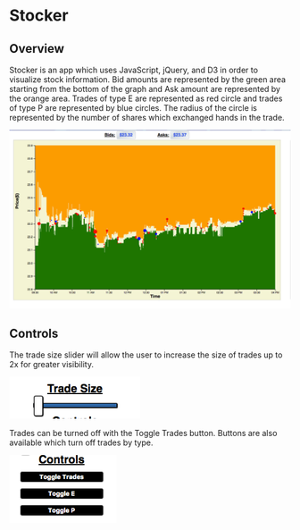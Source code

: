 # Stocker

## Overview

Stocker is an app which uses JavaScript, jQuery, and D3 in order to visualize stock information. Bid amounts are represented by the green area starting from the bottom of the graph and Ask amount are represented by the orange area. Trades of type E are represented as red circle and trades of type P are represented by blue circles. The radius of the circle is represented by the number of shares which exchanged hands in the trade.

![image](img/graph.png)

## Controls

The trade size slider will allow the user to increase the size of trades up to 2x for greater visibility.

![image](img/slider.png)

Trades can be turned off with the Toggle Trades button. Buttons are also available which turn off trades by type.

![image](img/buttons.png)
